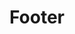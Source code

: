 ---
title: Footer
routable: false
visible: false
expires: 0
pageOptions:
    noIndex: true
sitemap:
   ignore: true
# do not change taxonomy definition
# unique category is an identifier in templates/partials/footer.html.twig
taxonomy:
   tag: 'unique-footer'

content:
  headline: Stay in touch
  byline:
    # (values) bold | italic | uppercase | normal-case | small | normal-case
    text: In posuere eleifend <span class="nowrap">odio quisque</span> semper.
  button:
    # (values) fa-envelope-o | bold | italic | uppercase | normal-case | small | normal-case
    text: 'Newsletter'
    class: 'fa-envelope-o'
    url: 'https://kittyfishfrommars.github.io'

social:
  items:
    -
      title: YouTube
      icon: fa-youtube-play
      url: 'https://youtube.com'
    -
      title: Facebook
      icon: fa-facebook
      url: 'https://facebook.com'
    -
      title: Tickets
      # icon: fa fa-ticket
      icon: fa-tags
      url: 'https://github.com/kittyfishfrommars'

legal:
  items:
    -
      title: 'Credits'
      # url: 'https://www.google.com'
      param: '#credits'
    -
      title: 'Privacy Policy'
      # url: 'https://www.youtube.com'
      param: '#privacy'
    -
      title: 'Legal Notice'
      # url: 'https://www.youtube.com'
      param: '#legal'
---
